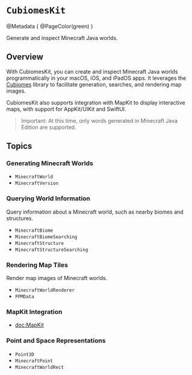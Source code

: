 # ``CubiomesKit``

@Metadata {
    @PageColor(green)
}

Generate and inspect Minecraft Java worlds.

## Overview

With CubiomesKit, you can create and inspect Minecraft Java worlds
programmatically in your macOS, iOS, and iPadOS apps. It leverages the
[Cubiomes](https://github.com/Cubitect/cubiomes) library to facilitate
generation, searches, and rendering map images.

CubiomesKit also supports integration with MapKit to display interactive
maps, with support for AppKit/UIKit and SwiftUI.

> Important: At this time, only words generated in Minecraft Java Edition
> are supported.

## Topics

### Generating Minecraft Worlds

- ``MinecraftWorld``
- ``MinecraftVersion``

### Querying World Information

Query information about a Minecraft world, such as nearby biomes and
structures.

- ``MinecraftBiome``
- ``MinecraftBiomeSearching``
- ``MinecraftStructure``
- ``MinecraftStructureSearching``

### Rendering Map Tiles

Render map images of Minecraft worlds.

- ``MinecraftWorldRenderer``
- ``PPMData``

### MapKit Integration

- <doc:MapKit> 

### Point and Space Representations

- ``Point3D``
- ``MinecraftPoint``
- ``MinecraftWorldRect``
